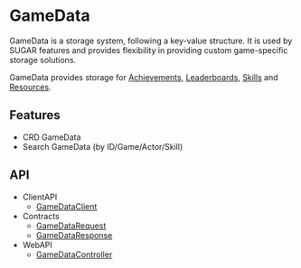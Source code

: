 # GameData
GameData is a storage system, following a key-value structure. It is used by SUGAR features and provides flexibility in providing custom game-specific storage solutions.

GameData provides storage for [Achievements](/articles/Achievements), [Leaderboards](/articles/Leaderboards), [Skills](/articles/Skills) and [Resources](/articles/Resources). 

## Features
* CRD GameData 
* Search GameData (by ID/Game/Actor/Skill)

## API
* ClientAPI
    * [GameDataClient](/api/PlayGen.SUGAR.ClientAPI.GroupMemberClient)
* Contracts
    * [GameDataRequest](/api/PlayGen.SUGAR.Contracts.GameDataRequest)
    * [GameDataResponse](/api/PlayGen.SUGAR.Contracts.GameDataResponse)
* WebAPI
    * [GameDataController](/api/PlayGen.SUGAR.WebAPI.Controllers.GameDataController)